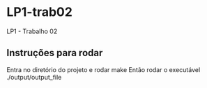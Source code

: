 # LP1-trab02
LP1 - Trabalho 02

## Instruções para rodar
Entra no diretório do projeto e rodar
make
Então rodar o executável
./output/output_file
